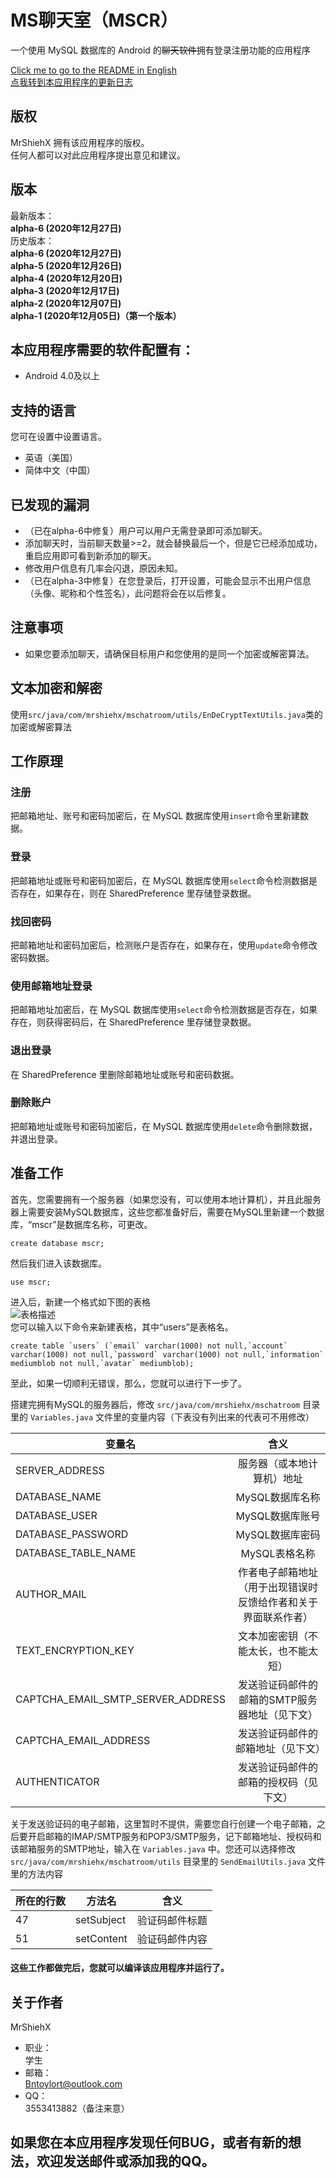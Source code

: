 # MS聊天室（MSCR）
一个使用 MySQL 数据库的 Android 的~~聊天软件~~拥有登录注册功能的应用程序

[Click me to go to the README in English](https://github.com/MrShieh-X/mschatroom/blob/master/README.md) <br/>
[点我转到本应用程序的更新日志](https://github.com/MrShieh-X/mschatroom/blob/master/update_logs-zh.md) <br/>
## 版权
MrShiehX 拥有该应用程序的版权。<br/>
任何人都可以对此应用程序提出意见和建议。
## 版本
最新版本：<br/>
<b>alpha-6 (2020年12月27日)</b><br/>
历史版本：<br/>
<b>alpha-6 (2020年12月27日)</b><br/>
<b>alpha-5 (2020年12月26日)</b><br/>
<b>alpha-4 (2020年12月20日)</b><br/>
<b>alpha-3 (2020年12月17日)</b><br/>
<b>alpha-2 (2020年12月07日)</b><br/>
<b>alpha-1 (2020年12月05日)（第一个版本）</b><br/>

## 本应用程序需要的软件配置有：
* Android 4.0及以上

## 支持的语言
您可在设置中设置语言。
- 英语（美国）
- 简体中文（中国）

## 已发现的漏洞
- （已在alpha-6中修复）用户可以用户无需登录即可添加聊天。
- 添加聊天时，当前聊天数量>=2，就会替换最后一个，但是它已经添加成功，重启应用即可看到新添加的聊天。
- 修改用户信息有几率会闪退，原因未知。
- （已在alpha-3中修复）在您登录后，打开设置，可能会显示不出用户信息（头像、昵称和个性签名），此问题将会在以后修复。

## 注意事项
- 如果您要添加聊天，请确保目标用户和您使用的是同一个加密或解密算法。

## 文本加密和解密
使用`src/java/com/mrshiehx/mschatroom/utils/EnDeCryptTextUtils.java`类的加密或解密算法

## 工作原理
### 注册
把邮箱地址、账号和密码加密后，在 MySQL 数据库使用`insert`命令里新建数据。
### 登录
把邮箱地址或账号和密码加密后，在 MySQL 数据库使用`select`命令检测数据是否存在，如果存在，则在 SharedPreference 里存储登录数据。
### 找回密码
把邮箱地址和密码加密后，检测账户是否存在，如果存在，使用`update`命令修改密码数据。
### 使用邮箱地址登录
把邮箱地址加密后，在 MySQL 数据库使用`select`命令检测数据是否存在，如果存在，则获得密码后，在 SharedPreference 里存储登录数据。
### 退出登录
在 SharedPreference 里删除邮箱地址或账号和密码数据。
### 删除账户
把邮箱地址或账号和密码加密后，在 MySQL 数据库使用`delete`命令删除数据，并退出登录。

## 准备工作
首先，您需要拥有一个服务器（如果您没有，可以使用本地计算机），并且此服务器上需要安装MySQL数据库，这些您都准备好后，需要在MySQL里新建一个数据库，“mscr”是数据库名称，可更改。
```mysql
create database mscr;
```
然后我们进入该数据库。
```mysql
use mscr;
```
进入后，新建一个格式如下图的表格</br>
![表格描述](https://gitee.com/MrShiehX/Repository/raw/master/31.png "表格描述")</br>
您可以输入以下命令来新建表格，其中“users”是表格名。</br>
```mysql
create table `users` (`email` varchar(1000) not null,`account` varchar(1000) not null,`password` varchar(1000) not null,`information` mediumblob not null,`avatar` mediumblob);
```
至此，如果一切顺利无错误，那么，您就可以进行下一步了。

搭建完拥有MySQL的服务器后，修改 `src/java/com/mrshiehx/mschatroom` 目录里的 `Variables.java` 文件里的变量内容（下表没有列出来的代表可不用修改）

| 变量名|含义|
| --------|:----:|
| SERVER_ADDRESS|服务器（或本地计算机）地址|
| DATABASE_NAME|MySQL数据库名称|
| DATABASE_USER|MySQL数据库账号|
| DATABASE_PASSWORD|MySQL数据库密码|
| DATABASE_TABLE_NAME|MySQL表格名称|
| AUTHOR_MAIL|作者电子邮箱地址（用于出现错误时反馈给作者和关于界面联系作者）|
| TEXT_ENCRYPTION_KEY|文本加密密钥（不能太长，也不能太短）|
| CAPTCHA_EMAIL_SMTP_SERVER_ADDRESS|发送验证码邮件的邮箱的SMTP服务器地址（见下文）|
| CAPTCHA_EMAIL_ADDRESS|发送验证码邮件的邮箱地址（见下文）|
| AUTHENTICATOR|发送验证码邮件的邮箱的授权码（见下文）|

关于发送验证码的电子邮箱，这里暂时不提供，需要您自行创建一个电子邮箱，之后要开启邮箱的IMAP/SMTP服务和POP3/SMTP服务，记下邮箱地址、授权码和该邮箱服务的SMTP地址，输入在 `Variables.java` 中。您还可以选择修改 `src/java/com/mrshiehx/mschatroom/utils` 目录里的 `SendEmailUtils.java` 文件里的方法内容

|所在的行数|方法名|含义|
|-------------| -------------|:---------------:|
|47|setSubject|验证码邮件标题|
|51|setContent|验证码邮件内容|

#### 这些工作都做完后，您就可以编译该应用程序并运行了。

## 关于作者
MrShiehX<br/>
- 职业：<br/>
学生<br/>
- 邮箱：<br/>
Bntoylort@outlook.com<br/>
- QQ：<br/>
3553413882（备注来意）<br/>

## 如果您在本应用程序发现任何BUG，或者有新的想法，欢迎发送邮件或添加我的QQ。

